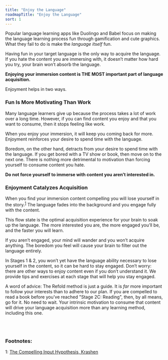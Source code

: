 ```yaml
---
title: "Enjoy the Language"
roadmapTitle: "Enjoy the Language"
sort: 1
---
```


Popular language learning apps like Duolingo and Babel focus on making the language learning process fun through gamification and cute graphics.
What they fail to do is make the _language itself_ fun.

Having fun in your target language is the only way to acquire the language.
If you hate the content you are immersing with, it doesn’t matter how hard you try, your brain won’t absorb the language.

**Enjoying your immersion content is THE MOST important part of language acquisition.**

Enjoyment helps in two ways.

### Fun Is More Motivating Than Work

Many language learners give up because the process takes a lot of work over a long time.
However, if you can find content you enjoy and that you want to consume, then it stops feeling like work.

When you enjoy your immersion, it will keep you coming back for more.
Enjoyment reinforces your desire to spend time with the language.

Boredom, on the other hand, detracts from your desire to spend time with the language.
If you get bored with a TV show or book, then move on to the next one.
There is nothing more detrimental to motivation than forcing yourself to consume content you hate.

**Do not force yourself to immerse with content you aren’t interested in.**

### Enjoyment Catalyzes Acquisition

When you find your immersion content compelling you will lose yourself in the story.<sup>[1](#footnote-1)</sup>
The language fades into the background and you engage fully with the content.

This flow state is the optimal acquisition experience for your brain to soak up the language.
The more interested you are, the more engaged you’ll be, and the faster you will learn.

If you aren’t engaged, your mind will wander and you won’t acquire anything.
The boredom you feel will cause your brain to filter out the language entirely.

In Stages 1 & 2, you won’t yet have the language ability necessary to lose yourself in the content, so it can be hard to stay engaged.
Don’t worry: there are other ways to enjoy content even if you don’t understand it.
We provide tips and exercises at each stage that will help you stay engaged.

A word of advice: The Refold method is just a guide.
It is _far_ more important to follow your interests than to adhere to our plan.
If you are compelled to read a book before you’ve reached "Stage 2C: Reading", then, by all means, go for it.
No need to wait.
Your intrinsic motivation to consume that content will drive your language acquisition more than any learning method, including this one.

<br><br>
### Footnotes:
<a name="footnote-1">1</a>: [The Compelling Input Hypothesis, Krashen](http://www.sdkrashen.com/content/articles/the_compelling_input_hypothesis.pdf)
